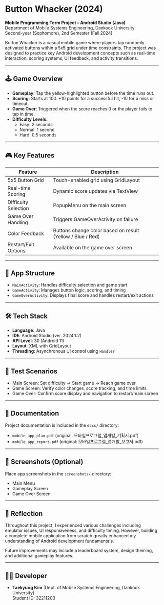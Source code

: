 # Button Whacker (2024)

**Mobile Programming Term Project – Android Studio (Java)**  
Department of Mobile Systems Engineering, Dankook University  
Second-year (Sophomore), 2nd Semester (Fall 2024)

Button Whacker is a casual mobile game where players tap randomly activated buttons within a 5x5 grid under time constraints. The project was designed to practice key Android development concepts such as real-time interaction, scoring systems, UI feedback, and activity transitions.

---

## 🕹️ Game Overview

- **Gameplay**: Tap the yellow-highlighted button before the time runs out.
- **Scoring**: Starts at 100. +10 points for a successful hit, -10 for a miss or timeout.
- **Game Over**: Triggered when the score reaches 0 or the player fails to tap in time.
- **Difficulty Levels**:
  - Easy: 2 seconds
  - Normal: 1 second
  - Hard: 0.5 seconds

---

## 🎮 Key Features

| Feature             | Description |
|---------------------|-------------|
| 5x5 Button Grid     | Touch-enabled grid using GridLayout |
| Real-time Scoring   | Dynamic score updates via TextView |
| Difficulty Selection| PopupMenu on the main screen |
| Game Over Handling  | Triggers GameOverActivity on failure |
| Color Feedback      | Buttons change color based on result (Yellow / Blue / Red) |
| Restart/Exit Options| Available on the game over screen |

---

## 🧩 App Structure

- `MainActivity`: Handles difficulty selection and game start
- `GameActivity`: Manages button logic, scoring, and timing
- `GameOverActivity`: Displays final score and handles restart/exit actions

---

## 🛠️ Tech Stack

- **Language**: Java
- **IDE**: Android Studio (ver. 2024.1.2)
- **API Level**: 30 (Android 11)
- **Layout**: XML with GridLayout
- **Threading**: Asynchronous UI control using `Handler`

---

## 🧪 Test Scenarios

- Main Screen: Set difficulty → Start game → Reach game over
- Game Screen: Verify color changes, score tracking, and time limits
- Game Over: Confirm score display and navigation to restart/main screen

---

## 📄 Documentation

Project documentation is included in the `docs/` directory:

- `mobile_app_plan.pdf` (original: 모바일프로그램_앱개발_기획서.pdf)
- `mobile_app_report.pdf` (original: 모바일프로그램_앱개발_보고서.pdf)

---

## 📸 Screenshots (Optional)

Place app screenshots in the `screenshots/` directory:
- Main Menu
- Gameplay Screen
- Game Over Screen

---

## 💬 Reflection

Throughout this project, I experienced various challenges including emulator issues, UI responsiveness, and difficulty timing. However, building a complete mobile application from scratch greatly enhanced my understanding of Android development fundamentals.

Future improvements may include a leaderboard system, design theming, and additional gameplay features.

---

## 👨‍💻 Developer

- **Taekyung Kim** (Dept. of Mobile Systems Engineering, Dankook University)  
  Student ID: 32211203
